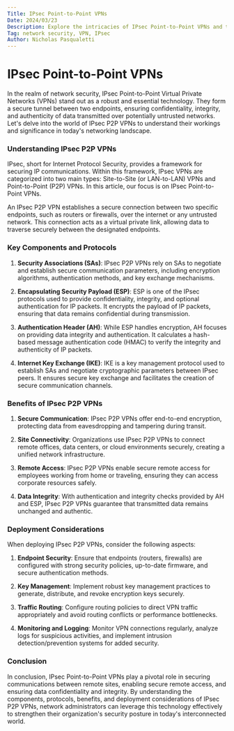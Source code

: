```yaml
---
Title: IPsec Point-to-Point VPNs
Date: 2024/03/23
Description: Explore the intricacies of IPsec Point-to-Point VPNs and their significance in modern networking.
Tag: network security, VPN, IPsec
Author: Nicholas Pasqualetti
---
```


IPsec Point-to-Point VPNs
=================================================

In the realm of network security, IPsec Point-to-Point Virtual Private Networks (VPNs) stand out as a robust and essential technology. They form a secure tunnel between two endpoints, ensuring confidentiality, integrity, and authenticity of data transmitted over potentially untrusted networks. Let's delve into the world of IPsec P2P VPNs to understand their workings and significance in today's networking landscape.

### Understanding IPsec P2P VPNs

IPsec, short for Internet Protocol Security, provides a framework for securing IP communications. Within this framework, IPsec VPNs are categorized into two main types: Site-to-Site (or LAN-to-LAN) VPNs and Point-to-Point (P2P) VPNs. In this article, our focus is on IPsec Point-to-Point VPNs.

An IPsec P2P VPN establishes a secure connection between two specific endpoints, such as routers or firewalls, over the internet or any untrusted network. This connection acts as a virtual private link, allowing data to traverse securely between the designated endpoints.

### Key Components and Protocols

1. **Security Associations (SAs)**: IPsec P2P VPNs rely on SAs to negotiate and establish secure communication parameters, including encryption algorithms, authentication methods, and key exchange mechanisms.

2. **Encapsulating Security Payload (ESP)**: ESP is one of the IPsec protocols used to provide confidentiality, integrity, and optional authentication for IP packets. It encrypts the payload of IP packets, ensuring that data remains confidential during transmission.

3. **Authentication Header (AH)**: While ESP handles encryption, AH focuses on providing data integrity and authentication. It calculates a hash-based message authentication code (HMAC) to verify the integrity and authenticity of IP packets.

4. **Internet Key Exchange (IKE)**: IKE is a key management protocol used to establish SAs and negotiate cryptographic parameters between IPsec peers. It ensures secure key exchange and facilitates the creation of secure communication channels.

### Benefits of IPsec P2P VPNs

1. **Secure Communication**: IPsec P2P VPNs offer end-to-end encryption, protecting data from eavesdropping and tampering during transit.

2. **Site Connectivity**: Organizations use IPsec P2P VPNs to connect remote offices, data centers, or cloud environments securely, creating a unified network infrastructure.

3. **Remote Access**: IPsec P2P VPNs enable secure remote access for employees working from home or traveling, ensuring they can access corporate resources safely.

4. **Data Integrity**: With authentication and integrity checks provided by AH and ESP, IPsec P2P VPNs guarantee that transmitted data remains unchanged and authentic.

### Deployment Considerations

When deploying IPsec P2P VPNs, consider the following aspects:

1. **Endpoint Security**: Ensure that endpoints (routers, firewalls) are configured with strong security policies, up-to-date firmware, and secure authentication methods.

2. **Key Management**: Implement robust key management practices to generate, distribute, and revoke encryption keys securely.

3. **Traffic Routing**: Configure routing policies to direct VPN traffic appropriately and avoid routing conflicts or performance bottlenecks.

4. **Monitoring and Logging**: Monitor VPN connections regularly, analyze logs for suspicious activities, and implement intrusion detection/prevention systems for added security.

### Conclusion

In conclusion, IPsec Point-to-Point VPNs play a pivotal role in securing communications between remote sites, enabling secure remote access, and ensuring data confidentiality and integrity. By understanding the components, protocols, benefits, and deployment considerations of IPsec P2P VPNs, network administrators can leverage this technology effectively to strengthen their organization's security posture in today's interconnected world.
